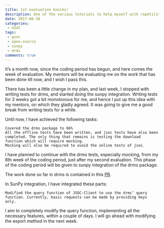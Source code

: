 ```yaml
---
title: 1st evaluation knocks!
description: One of the various tutorials to help myself with repetitive tasks, such as getting a droplet on DO and configuring it.
date: 2017-06-28
categories:
 - GSoC
tags:
 - gsoc
 - open-source
 - sunpy
 - drms
comments: true
---
```


It’s a month now, since the coding period has begun, and here comes the week of evaluation. My mentors will be evaluating me on the work that has been done till now, and I wish I pass this.

There has been a little change in my plan, and last week, I stopped with writing tests for drms, and started doing the sunpy integration. Writing tests for 3 weeks got a bit monotonous for me, and hence I put up this idea with my mentors, on which they gladly agreed. It was going to give me a good break from writing tests for a while.

Until now, I have achieved the following tasks:

    Covered the drms package to 66%
    All the offline tests have been written, and jsoc tests have also been completed. The only thing that remains is testing the download function which will require mocking.
    Mocking will also be required to avoid the online tests of jsoc.

I have planned to continue with the drms tests, especially mocking, from my 8th week of the coding period, just after my second evaluation. This phase of the coding period will be given to sunpy integration of the drms package.

The work done so far in drms is contained in this [PR](https://github.com/kbg/drms/pull/7).

In SunPy integration, I have integrated these parts:

    Modified the query function of JSOC-Client to use the drms’ query function. Currently, basic requests can be made by providing keys only.

I aim to completely modify the query function, implementing all the necessary features, within a couple of days. I will go ahead with modifying the export method in the next week.
